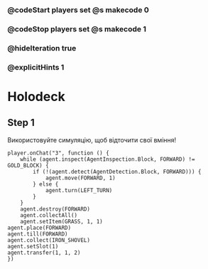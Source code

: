 ### @codeStart players set @s makecode 0
### @codeStop players set @s makecode 1

### @hideIteration true 
### @explicitHints 1


# Holodeck 

## Step 1
Використовуйте симуляцію, щоб відточити свої вміння!

```ghost
player.onChat("3", function () {
    while (agent.inspect(AgentInspection.Block, FORWARD) != GOLD_BLOCK) {
        if (!(agent.detect(AgentDetection.Block, FORWARD))) {
            agent.move(FORWARD, 1)
        } else {
            agent.turn(LEFT_TURN)
        }
    }
    agent.destroy(FORWARD)
    agent.collectAll()
    agent.setItem(GRASS, 1, 1)
agent.place(FORWARD)
agent.till(FORWARD)
agent.collect(IRON_SHOVEL)
agent.setSlot(1)
agent.transfer(1, 1, 2)
})
```
